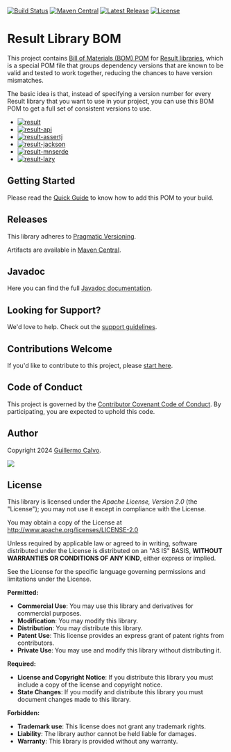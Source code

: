 
[![Build Status][BADGE_BUILD_STATUS]][BUILD_STATUS]
[![Maven Central][BADGE_ARTIFACTS]][ARTIFACTS]
[![Latest Release][BADGE_LATEST_RELEASE]][LATEST_RELEASE]
[![License][BADGE_LICENSE]][LICENSE]

# Result Library BOM

This project contains [Bill of Materials (BOM) POM][BILL_OF_MATERIALS] for [Result libraries][RESULT], which is a
special POM file that groups dependency versions that are known to be valid and tested to work together, reducing the
chances to have version mismatches.

The basic idea is that, instead of specifying a version number for every Result library that you want to use in your
project, you can use this BOM POM to get a full set of consistent versions to use.

- [![result][BADGE_RESULT_CORE]][RESULT_CORE]
- [![result-api][BADGE_RESULT_API]][RESULT_API]
- [![result-assertj][BADGE_RESULT_ASSERTJ]][RESULT_ASSERTJ]
- [![result-jackson][BADGE_RESULT_JACKSON]][RESULT_JACKSON]
- [![result-mnserde][BADGE_RESULT_MNSERDE]][RESULT_MNSERDE]
- [![result-lazy][BADGE_RESULT_LAZY]][RESULT_LAZY]


## Getting Started

Please read the [Quick Guide][QUICK_GUIDE] to know how to add this POM to your build.


## Releases

This library adheres to [Pragmatic Versioning][PRAGVER].

Artifacts are available in [Maven Central][ARTIFACTS].


## Javadoc

Here you can find the full [Javadoc documentation][JAVADOC].


## Looking for Support?

We'd love to help. Check out the [support guidelines][SUPPORT].


## Contributions Welcome

If you'd like to contribute to this project, please [start here][CONTRIBUTING].


## Code of Conduct

This project is governed by the [Contributor Covenant Code of Conduct][CODE_OF_CONDUCT].
By participating, you are expected to uphold this code.


## Author

Copyright 2024 [Guillermo Calvo][AUTHOR].

[![][GUILLERMO_IMAGE]][GUILLERMO]


## License

This library is licensed under the *Apache License, Version 2.0* (the "License");
you may not use it except in compliance with the License.

You may obtain a copy of the License at <http://www.apache.org/licenses/LICENSE-2.0>

Unless required by applicable law or agreed to in writing, software distributed under the License
is distributed on an "AS IS" BASIS, **WITHOUT WARRANTIES OR CONDITIONS OF ANY KIND**, either express or implied.

See the License for the specific language governing permissions and limitations under the License.


**Permitted:**

- **Commercial Use**: You may use this library and derivatives for commercial purposes.
- **Modification**: You may modify this library.
- **Distribution**: You may distribute this library.
- **Patent Use**: This license provides an express grant of patent rights from contributors.
- **Private Use**: You may use and modify this library without distributing it.

**Required:**

- **License and Copyright Notice**: If you distribute this library you must include a copy of the license and copyright
  notice.
- **State Changes**: If you modify and distribute this library you must document changes made to this library.

**Forbidden:**

- **Trademark use**: This license does not grant any trademark rights.
- **Liability**: The library author cannot be held liable for damages.
- **Warranty**: This library is provided without any warranty.


[ARTIFACTS]:                    https://search.maven.org/artifact/com.leakyabstractions/result-bom/
[AUTHOR]:                       https://github.com/guillermocalvo/
[BADGE_ARTIFACTS]:              https://img.shields.io/endpoint?url=https://dev.leakyabstractions.com/result-bom/badge.json&logo=java&label=maven-central&labelColor=555
[BADGE_BUILD_STATUS]:           https://github.com/leakyabstractions/result-bom/workflows/Build/badge.svg
[BADGE_LATEST_RELEASE]:         https://img.shields.io/github/release/leakyabstractions/result-bom.svg?logo=github
[BADGE_LICENSE]:                https://img.shields.io/github/license/LeakyAbstractions/result-bom
[BADGE_RESULT_API]:             https://img.shields.io/endpoint?url=https://dev.leakyabstractions.com/result-api/badge.json&logo=0
[BADGE_RESULT_ASSERTJ]:         https://img.shields.io/endpoint?url=https://dev.leakyabstractions.com/result-assertj/badge.json&logo=0
[BADGE_RESULT_CORE]:            https://img.shields.io/endpoint?url=https://dev.leakyabstractions.com/result/badge.json&logo=0
[BADGE_RESULT_JACKSON]:         https://img.shields.io/endpoint?url=https://dev.leakyabstractions.com/result-jackson/badge.json&logo=0
[BADGE_RESULT_MNSERDE]:         https://img.shields.io/endpoint?url=https://dev.leakyabstractions.com/result-micronaut-serde/badge.json&logo=0
[BADGE_RESULT_LAZY]:            https://img.shields.io/endpoint?url=https://dev.leakyabstractions.com/result-lazy/badge.json&logo=0
[BILL_OF_MATERIALS]:            https://reflectoring.io/maven-bom/
[BUILD_STATUS]:                 https://github.com/LeakyAbstractions/result-bom/actions?query=workflow%3ABuild
[CODE_OF_CONDUCT]:              https://dev.leakyabstractions.com/result/CODE_OF_CONDUCT.html
[CONTRIBUTING]:                 https://dev.leakyabstractions.com/result/CONTRIBUTING.html
[GRADLE_IMPORT_BOM]:            https://docs.gradle.org/current/userguide/platforms.html#sub:bom_import
[GUILLERMO]:                    https://guillermo.dev/
[GUILLERMO_IMAGE]:              https://guillermo.dev/assets/images/thumb.png
[JAVADOC]:                      https://dev.leakyabstractions.com/result/javadoc/
[MAVEN_IMPORT_BOM]:             https://maven.apache.org/guides/introduction/introduction-to-dependency-mechanism.html#bill-of-materials-bom-poms
[LATEST_RELEASE]:               https://github.com/leakyabstractions/result-bom/releases/latest
[LICENSE]:                      #license
[PRAGVER]:                      https://pragver.github.io/
[QUICK_GUIDE]:                  https://dev.leakyabstractions.com/result-bom/
[RESULT]:                       https://dev.leakyabstractions.com/result/
[RESULT_API]:                   https://github.com/LeakyAbstractions/result-api/
[RESULT_ASSERTJ]:               https://github.com/LeakyAbstractions/result-assertj/
[RESULT_CORE]:                  https://github.com/LeakyAbstractions/result/
[RESULT_JACKSON]:               https://github.com/LeakyAbstractions/result-jackson/
[RESULT_MNSERDE]:               https://github.com/LeakyAbstractions/result-micronaut-serde/
[RESULT_LAZY]:                  https://github.com/LeakyAbstractions/result-lazy/
[SUPPORT]:                      https://dev.leakyabstractions.com/result/SUPPORT.html
